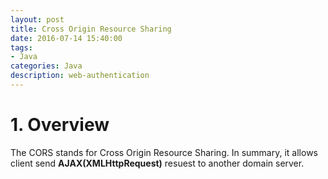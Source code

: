```yaml
---
layout: post
title: Cross Origin Resource Sharing
date: 2016-07-14 15:40:00
tags:
- Java
categories: Java
description: web-authentication
---
```


# 1. Overview               
The CORS stands for Cross Origin Resource Sharing. In summary, it allows client send **AJAX(XMLHttpRequest)** resuest to another domain server.


